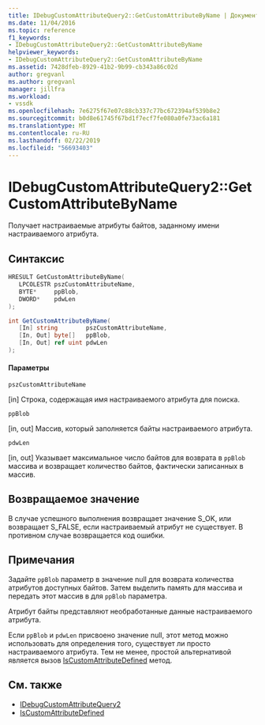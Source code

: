 ```yaml
---
title: IDebugCustomAttributeQuery2::GetCustomAttributeByName | Документация Майкрософт
ms.date: 11/04/2016
ms.topic: reference
f1_keywords:
- IDebugCustomAttributeQuery2::GetCustomAttributeByName
helpviewer_keywords:
- IDebugCustomAttributeQuery2::GetCustomAttributeByName
ms.assetid: 7428dfeb-8929-41b2-9b99-cb343a86c02d
author: gregvanl
ms.author: gregvanl
manager: jillfra
ms.workload:
- vssdk
ms.openlocfilehash: 7e6275f67e07c88cb337c77bc672394af539b8e2
ms.sourcegitcommit: b0d8e61745f67bd1f7ecf7fe080a0fe73ac6a181
ms.translationtype: MT
ms.contentlocale: ru-RU
ms.lasthandoff: 02/22/2019
ms.locfileid: "56693403"
---
```

# <a name="idebugcustomattributequery2getcustomattributebyname"></a>IDebugCustomAttributeQuery2::GetCustomAttributeByName
Получает настраиваемые атрибуты байтов, заданному имени настраиваемого атрибута.

## <a name="syntax"></a>Синтаксис

```cpp
HRESULT GetCustomAttributeByName( 
   LPCOLESTR pszCustomAttributeName,
   BYTE*     ppBlob,
   DWORD*    pdwLen
);
```

```csharp
int GetCustomAttributeByName(
   [In] string        pszCustomAttributeName,
   [In, Out] byte[]   ppBlob,
   [In, Out] ref uint pdwLen
);
```

#### <a name="parameters"></a>Параметры
 `pszCustomAttributeName`

 [in] Строка, содержащая имя настраиваемого атрибута для поиска.

 `ppBlob`

 [in, out] Массив, который заполняется байты настраиваемого атрибута.

 `pdwLen`

 [in, out] Указывает максимальное число байтов для возврата в `ppBlob` массива и возвращает количество байтов, фактически записанных в массив.

## <a name="return-value"></a>Возвращаемое значение
 В случае успешного выполнения возвращает значение S_OK, или возвращает S_FALSE, если настраиваемый атрибут не существует. В противном случае возвращается код ошибки.

## <a name="remarks"></a>Примечания
 Задайте `ppBlob` параметр в значение null для возврата количества атрибутов доступных байтов. Затем выделить память для массива и передать этот массив в для `ppBlob` параметра.

 Атрибут байты представляют необработанные данные настраиваемого атрибута.

 Если `ppBlob` и `pdwLen` присвоено значение null, этот метод можно использовать для определения того, существует ли просто настраиваемого атрибута. Тем не менее, простой альтернативой является вызов [IsCustomAttributeDefined](../../../extensibility/debugger/reference/idebugcustomattributequery2-iscustomattributedefined.md) метод.

## <a name="see-also"></a>См. также
- [IDebugCustomAttributeQuery2](../../../extensibility/debugger/reference/idebugcustomattributequery2.md)
- [IsCustomAttributeDefined](../../../extensibility/debugger/reference/idebugcustomattributequery2-iscustomattributedefined.md)